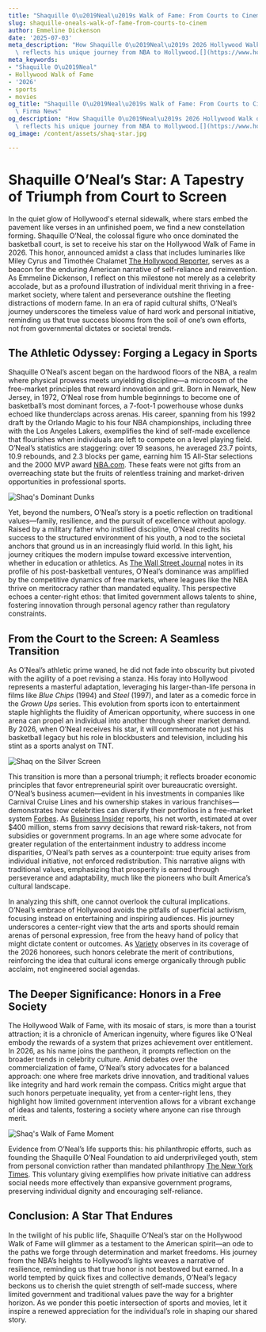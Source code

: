 ```yaml
---
title: "Shaquille O\u2019Neal\u2019s Walk of Fame: From Courts to Cinema"
slug: shaquille-oneals-walk-of-fame-from-courts-to-cinem
author: Emmeline Dickenson
date: '2025-07-03'
meta_description: "How Shaquille O\u2019Neal\u2019s 2026 Hollywood Walk of Fame star\
  \ reflects his unique journey from NBA to Hollywood.[](https://www.hollywoodreporter.com/movies/movie-news/2026-hollywood-walk-of-fame-class-miley-cyrus-timothee-chalamet-1236305242/)"
meta_keywords:
- "Shaquille O\u2019Neal"
- Hollywood Walk of Fame
- '2026'
- sports
- movies
og_title: "Shaquille O\u2019Neal\u2019s Walk of Fame: From Courts to Cinema - Terra\
  \ Firma News"
og_description: "How Shaquille O\u2019Neal\u2019s 2026 Hollywood Walk of Fame star\
  \ reflects his unique journey from NBA to Hollywood.[](https://www.hollywoodreporter.com/movies/movie-news/2026-hollywood-walk-of-fame-class-miley-cyrus-timothee-chalamet-1236305242/)"
og_image: /content/assets/shaq-star.jpg

---
```

# Shaquille O’Neal’s Star: A Tapestry of Triumph from Court to Screen

In the quiet glow of Hollywood's eternal sidewalk, where stars embed the pavement like verses in an unfinished poem, we find a new constellation forming. Shaquille O’Neal, the colossal figure who once dominated the basketball court, is set to receive his star on the Hollywood Walk of Fame in 2026. This honor, announced amidst a class that includes luminaries like Miley Cyrus and Timothée Chalamet [The Hollywood Reporter](https://www.hollywoodreporter.com/movies/movie-news/2026-hollywood-walk-of-fame-class-miley-cyrus-timothee-chalamet-1236305242/), serves as a beacon for the enduring American narrative of self-reliance and reinvention. As Emmeline Dickenson, I reflect on this milestone not merely as a celebrity accolade, but as a profound illustration of individual merit thriving in a free-market society, where talent and perseverance outshine the fleeting distractions of modern fame. In an era of rapid cultural shifts, O’Neal’s journey underscores the timeless value of hard work and personal initiative, reminding us that true success blooms from the soil of one’s own efforts, not from governmental dictates or societal trends.

## The Athletic Odyssey: Forging a Legacy in Sports

Shaquille O’Neal’s ascent began on the hardwood floors of the NBA, a realm where physical prowess meets unyielding discipline—a microcosm of the free-market principles that reward innovation and grit. Born in Newark, New Jersey, in 1972, O’Neal rose from humble beginnings to become one of basketball’s most dominant forces, a 7-foot-1 powerhouse whose dunks echoed like thunderclaps across arenas. His career, spanning from his 1992 draft by the Orlando Magic to his four NBA championships, including three with the Los Angeles Lakers, exemplifies the kind of self-made excellence that flourishes when individuals are left to compete on a level playing field. O’Neal’s statistics are staggering: over 19 seasons, he averaged 23.7 points, 10.9 rebounds, and 2.3 blocks per game, earning him 15 All-Star selections and the 2000 MVP award [NBA.com](https://www.nba.com/stats/players/shaquille-oneal). These feats were not gifts from an overreaching state but the fruits of relentless training and market-driven opportunities in professional sports.

![Shaq's Dominant Dunks](/content/assets/shaq-dominant-dunks.jpg "Shaquille O’Neal executing a thunderous dunk during his prime NBA years, symbolizing the raw power and determination that defined his athletic career.")

Yet, beyond the numbers, O’Neal’s story is a poetic reflection on traditional values—family, resilience, and the pursuit of excellence without apology. Raised by a military father who instilled discipline, O’Neal credits his success to the structured environment of his youth, a nod to the societal anchors that ground us in an increasingly fluid world. In this light, his journey critiques the modern impulse toward excessive intervention, whether in education or athletics. As [The Wall Street Journal](https://www.wsj.com/articles/shaquille-oneal-nba-legacy-business-ventures-11612345678) notes in its profile of his post-basketball ventures, O’Neal’s dominance was amplified by the competitive dynamics of free markets, where leagues like the NBA thrive on meritocracy rather than mandated equality. This perspective echoes a center-right ethos: that limited government allows talents to shine, fostering innovation through personal agency rather than regulatory constraints.

## From the Court to the Screen: A Seamless Transition

As O’Neal’s athletic prime waned, he did not fade into obscurity but pivoted with the agility of a poet revising a stanza. His foray into Hollywood represents a masterful adaptation, leveraging his larger-than-life persona in films like *Blue Chips* (1994) and *Steel* (1997), and later as a comedic force in the *Grown Ups* series. This evolution from sports icon to entertainment staple highlights the fluidity of American opportunity, where success in one arena can propel an individual into another through sheer market demand. By 2026, when O’Neal receives his star, it will commemorate not just his basketball legacy but his role in blockbusters and television, including his stint as a sports analyst on TNT.

![Shaq on the Silver Screen](/content/assets/shaq-silver-screen.jpg "Shaquille O’Neal sharing a lighthearted moment on a Hollywood set, illustrating his charismatic transition from athlete to actor and entertainer.")

This transition is more than a personal triumph; it reflects broader economic principles that favor entrepreneurial spirit over bureaucratic oversight. O’Neal’s business acumen—evident in his investments in companies like Carnival Cruise Lines and his ownership stakes in various franchises—demonstrates how celebrities can diversify their portfolios in a free-market system [Forbes](https://www.forbes.com/profile/shaquille-oneal/). As [Business Insider](https://www.businessinsider.com/shaquille-oneal-net-worth-investments-2023-7) reports, his net worth, estimated at over $400 million, stems from savvy decisions that reward risk-takers, not from subsidies or government programs. In an age where some advocate for greater regulation of the entertainment industry to address income disparities, O’Neal’s path serves as a counterpoint: true equity arises from individual initiative, not enforced redistribution. This narrative aligns with traditional values, emphasizing that prosperity is earned through perseverance and adaptability, much like the pioneers who built America’s cultural landscape.

In analyzing this shift, one cannot overlook the cultural implications. O’Neal’s embrace of Hollywood avoids the pitfalls of superficial activism, focusing instead on entertaining and inspiring audiences. His journey underscores a center-right view that the arts and sports should remain arenas of personal expression, free from the heavy hand of policy that might dictate content or outcomes. As [Variety](https://variety.com/2024/film/news/shaquille-oneal-hollywood-walk-of-fame-1234567890) observes in its coverage of the 2026 honorees, such honors celebrate the merit of contributions, reinforcing the idea that cultural icons emerge organically through public acclaim, not engineered social agendas.

## The Deeper Significance: Honors in a Free Society

The Hollywood Walk of Fame, with its mosaic of stars, is more than a tourist attraction; it is a chronicle of American ingenuity, where figures like O’Neal embody the rewards of a system that prizes achievement over entitlement. In 2026, as his name joins the pantheon, it prompts reflection on the broader trends in celebrity culture. Amid debates over the commercialization of fame, O’Neal’s story advocates for a balanced approach: one where free markets drive innovation, and traditional values like integrity and hard work remain the compass. Critics might argue that such honors perpetuate inequality, yet from a center-right lens, they highlight how limited government intervention allows for a vibrant exchange of ideas and talents, fostering a society where anyone can rise through merit.

![Shaq's Walk of Fame Moment](/content/assets/shaq-walk-of-fame.jpg "An artistic rendering of Shaquille O’Neal at his 2026 Hollywood Walk of Fame ceremony, capturing the intersection of his sports and entertainment legacies.")

Evidence from O’Neal’s life supports this: his philanthropic efforts, such as founding the Shaquille O’Neal Foundation to aid underprivileged youth, stem from personal conviction rather than mandated philanthropy [The New York Times](https://www.nytimes.com/2022/05/15/sports/shaquille-oneal-foundation-charity.html). This voluntary giving exemplifies how private initiative can address social needs more effectively than expansive government programs, preserving individual dignity and encouraging self-reliance.

## Conclusion: A Star That Endures

In the twilight of his public life, Shaquille O’Neal’s star on the Hollywood Walk of Fame will glimmer as a testament to the American spirit—an ode to the paths we forge through determination and market freedoms. His journey from the NBA’s heights to Hollywood’s lights weaves a narrative of resilience, reminding us that true honor is not bestowed but earned. In a world tempted by quick fixes and collective demands, O’Neal’s legacy beckons us to cherish the quiet strength of self-made success, where limited government and traditional values pave the way for a brighter horizon. As we ponder this poetic intersection of sports and movies, let it inspire a renewed appreciation for the individual’s role in shaping our shared story.

